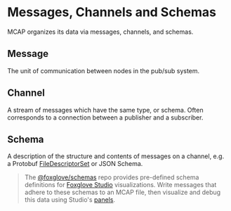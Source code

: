 # Messages, Channels and Schemas

MCAP organizes its data via messages, channels, and schemas.

## Message

The unit of communication between nodes in the pub/sub system.

## Channel

A stream of messages which have the same type, or schema. Often corresponds to a connection between a publisher and a subscriber.

## Schema

A description of the structure and contents of messages on a channel, e.g. a Protobuf [FileDescriptorSet](https://developers.google.com/protocol-buffers/docs/reference/java/com/google/protobuf/DescriptorProtos.FileDescriptorSet) or JSON Schema.

> The [@foxglove/schemas](https://github.com/foxglove/schemas) repo provides pre-defined schema definitions for [Foxglove Studio](https://foxglove.dev/studio) visualizations. Write messages that adhere to these schemas to an MCAP file, then visualize and debug this data using Studio's [panels](https://foxglove.dev/docs/studio/panels/introduciton).

